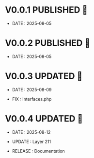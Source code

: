# V0.0.1 PUBLISHED 🎉
 - DATE : 2025-08-05

 # V0.0.2 PUBLISHED 🎉
 - DATE : 2025-08-05

 # V0.0.3 UPDATED 🎉
 - DATE : 2025-08-09

 - FIX : Interfaces.php

# V0.0.4 UPDATED 🎉
 - DATE : 2025-08-12

 - UPDATE : Layer 211
 - RELEASE : Documentation